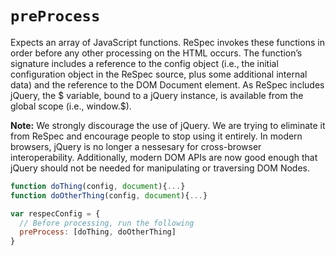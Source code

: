﻿# `preProcess`

Expects an array of JavaScript functions. ReSpec invokes these functions in order before any other processing on the HTML occurs. The function’s signature includes a reference to the config object (i.e., the initial configuration object in the ReSpec source, plus some additional internal data) and the reference to the DOM Document element. As ReSpec includes jQuery, the $ variable, bound to a jQuery instance, is available from the global scope (i.e., window.$).

**Note:** We strongly discourage the use of jQuery. We are trying to eliminate it from ReSpec and encourage people to stop using it entirely. In modern browsers, jQuery is no longer a nessesary for cross-browser interoperability. Additionally, modern DOM APIs are now good enough that jQuery should not be needed for manipulating or traversing DOM Nodes.

```js "example": "Run two functions in order before processing."
function doThing(config, document){...}
function doOtherThing(config, document){...}

var respecConfig = {
  // Before processing, run the following
  preProcess: [doThing, doOtherThing]
}
```
